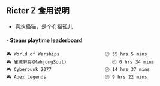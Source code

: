 ## Ricter Z 食用说明
- 喜欢猫猫，是个冇猫孤儿

<!-- steam-box start -->
#### - Steam playtime leaderboard
```text
🎮 World of Warships                 🕘 35 hrs 5 mins
🎮 雀魂麻将(MahjongSoul)                 🕘 0 hrs 34 mins
🎮 Cyberpunk 2077                    🕘 14 hrs 37 mins
🎮 Apex Legends                      🕘 9 hrs 22 mins
```
<!-- Powered by https://github.com/YouEclipse/steam-box . -->
<!-- steam-box end -->
